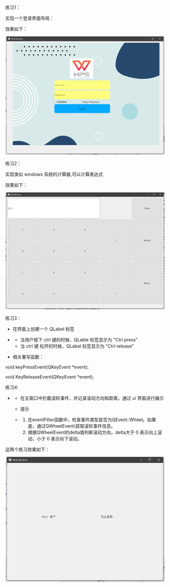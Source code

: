 

练习1：

实现一个登录界面布局：

效果如下：

![登录界面布局](登录界面布局.png)

练习2：

实现类似 windows 系统的计算器,可以计算表达式

效果如下：

![计算器](计算器.png)

练习3：

- 在界面上创建一个 QLabel 标签

- - 当用户按下 ctrl 键的时候，QLable 标签显示为 "Ctrl press"
  - 当 ctrl 键 松开的时候，QLabel 标签显示为 "Ctrl release"

- 相关重写函数：

void keyPressEvent(QKeyEvent *event);

void KeyReleaseEvent(QKeyEvent *event);

练习4:

- - 在主窗口中拦截滚轮事件，并记录滚动方向和距离，通过 ui 界面进行展示

  - 提示

  - 1. 在eventFilter函数中，检查事件类型是否为QEvent::Wheel。如果是，通过QWheelEvent\获取滚轮事件信息。
    2. 根据QWheelEvent的delta值判断滚动方向，delta大于 0 表示向上滚动，小于 0 表示向下滚动。

这两个练习效果如下：

![ctrl检测与滚轮事件过滤](ctrl检测与滚轮事件过滤.png)